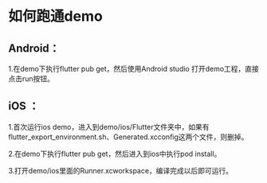 # 如何跑通demo

## Android：

1.在demo下执行flutter pub get，然后使用Android studio 打开demo工程，直接点击run按钮。

## iOS ：

1.首次运行ios demo，进入到demo/ios/Flutter文件夹中，如果有flutter_export_environment.sh、Generated.xcconfig这两个文件，则删掉。

2.在demo下执行flutter pub get，然后进入到ios中执行pod install。

3.打开demo/ios里面的Runner.xcworkspace，编译完成以后即可运行。